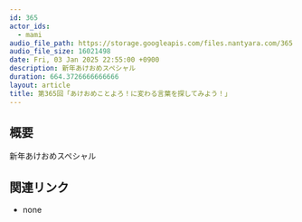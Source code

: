 ```yaml
---
id: 365
actor_ids:
  - mami
audio_file_path: https://storage.googleapis.com/files.nantyara.com/365.mp3
audio_file_size: 16021498
date: Fri, 03 Jan 2025 22:55:00 +0900
description: 新年あけおめスペシャル
duration: 664.3726666666666
layout: article
title: 第365回「あけおめことよろ！に変わる言葉を探してみよう！」
---
```

## 概要

新年あけおめスペシャル

## 関連リンク

* none
